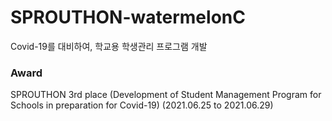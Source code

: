 # SPROUTHON-watermelonC
Covid-19를 대비하여, 학교용 학생관리 프로그램 개발

### Award
SPROUTHON 3rd place
(Development of Student Management Program for Schools in preparation for Covid-19) (2021.06.25 to 2021.06.29)
